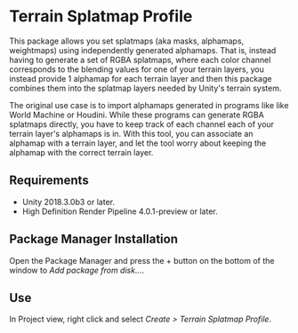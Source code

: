 # Terrain Splatmap Profile
This package allows you set splatmaps (aka masks, alphamaps, weightmaps) using independently generated 
alphamaps. That is, instead having to generate a set of RGBA splatmaps, where each color channel
corresponds to the blending values for one of your terrain layers, you instead provide 1 alphamap
for each terrain layer and then this package combines them into the splatmap layers needed
by Unity's terrain system.

The original use case is to import alphamaps generated in programs like like World Machine or Houdini. While
these programs can generate RGBA splatmaps directly, you have to keep track of each channel each of your
terrain layer's alphamaps is in. With this tool, you can associate an alphamap with a terrain layer, and
let the tool worry about keeping the alphamap with the correct terrain layer.

## Requirements

* Unity 2018.3.0b3 or later.
* High Definition Render Pipeline 4.0.1-preview or later.

## Package Manager Installation
Open the Package Manager and press the + button on the bottom of the window to *Add package from disk...*.

## Use
In Project view, right click and select *Create > Terrain Splatmap Profile*.
